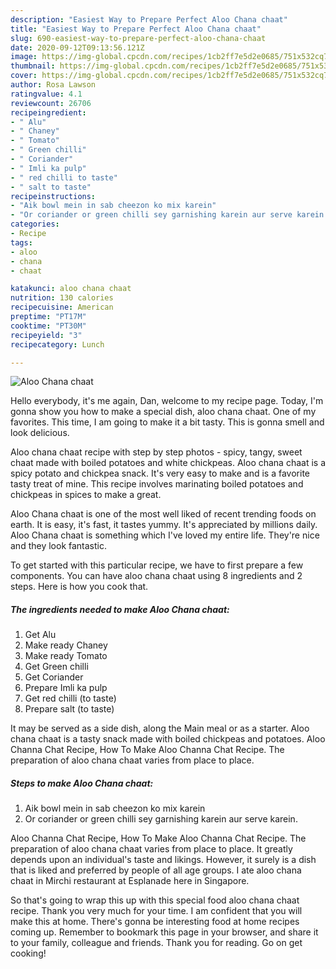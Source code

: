 ```yaml
---
description: "Easiest Way to Prepare Perfect Aloo Chana chaat"
title: "Easiest Way to Prepare Perfect Aloo Chana chaat"
slug: 690-easiest-way-to-prepare-perfect-aloo-chana-chaat
date: 2020-09-12T09:13:56.121Z
image: https://img-global.cpcdn.com/recipes/1cb2ff7e5d2e0685/751x532cq70/aloo-chana-chaat-recipe-main-photo.jpg
thumbnail: https://img-global.cpcdn.com/recipes/1cb2ff7e5d2e0685/751x532cq70/aloo-chana-chaat-recipe-main-photo.jpg
cover: https://img-global.cpcdn.com/recipes/1cb2ff7e5d2e0685/751x532cq70/aloo-chana-chaat-recipe-main-photo.jpg
author: Rosa Lawson
ratingvalue: 4.1
reviewcount: 26706
recipeingredient:
- " Alu"
- " Chaney"
- " Tomato"
- " Green chilli"
- " Coriander"
- " Imli ka pulp"
- " red chilli to taste"
- " salt to taste"
recipeinstructions:
- "Aik bowl mein in sab cheezon ko mix karein"
- "Or coriander or green chilli sey garnishing karein aur serve karein."
categories:
- Recipe
tags:
- aloo
- chana
- chaat

katakunci: aloo chana chaat 
nutrition: 130 calories
recipecuisine: American
preptime: "PT17M"
cooktime: "PT30M"
recipeyield: "3"
recipecategory: Lunch

---
```



![Aloo Chana chaat](https://img-global.cpcdn.com/recipes/1cb2ff7e5d2e0685/751x532cq70/aloo-chana-chaat-recipe-main-photo.jpg)

Hello everybody, it's me again, Dan, welcome to my recipe page. Today, I'm gonna show you how to make a special dish, aloo chana chaat. One of my favorites. This time, I am going to make it a bit tasty. This is gonna smell and look delicious.

Aloo chana chaat recipe with step by step photos - spicy, tangy, sweet chaat made with boiled potatoes and white chickpeas. Aloo chana chaat is a spicy potato and chickpea snack. It&#39;s very easy to make and is a favorite tasty treat of mine. This recipe involves marinating boiled potatoes and chickpeas in spices to make a great.

Aloo Chana chaat is one of the most well liked of recent trending foods on earth. It is easy, it's fast, it tastes yummy. It's appreciated by millions daily. Aloo Chana chaat is something which I've loved my entire life. They're nice and they look fantastic.


To get started with this particular recipe, we have to first prepare a few components. You can have aloo chana chaat using 8 ingredients and 2 steps. Here is how you cook that.

<!--inarticleads1-->

##### The ingredients needed to make Aloo Chana chaat:

1. Get  Alu
1. Make ready  Chaney
1. Make ready  Tomato
1. Get  Green chilli
1. Get  Coriander
1. Prepare  Imli ka pulp
1. Get  red chilli (to taste)
1. Prepare  salt (to taste)


It may be served as a side dish, along the Main meal or as a starter. Aloo chana chaat is a tasty snack made with boiled chickpeas and potatoes. Aloo Channa Chat Recipe, How To Make Aloo Channa Chat Recipe. The preparation of aloo chana chaat varies from place to place. 

<!--inarticleads2-->

##### Steps to make Aloo Chana chaat:

1. Aik bowl mein in sab cheezon ko mix karein
1. Or coriander or green chilli sey garnishing karein aur serve karein.


Aloo Channa Chat Recipe, How To Make Aloo Channa Chat Recipe. The preparation of aloo chana chaat varies from place to place. It greatly depends upon an individual&#39;s taste and likings. However, it surely is a dish that is liked and preferred by people of all age groups. I ate aloo chana chaat in Mirchi restaurant at Esplanade here in Singapore. 

So that's going to wrap this up with this special food aloo chana chaat recipe. Thank you very much for your time. I am confident that you will make this at home. There's gonna be interesting food at home recipes coming up. Remember to bookmark this page in your browser, and share it to your family, colleague and friends. Thank you for reading. Go on get cooking!

